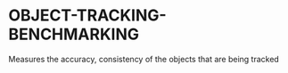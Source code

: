 # OBJECT-TRACKING-BENCHMARKING
Measures the accuracy, consistency of the objects that are being tracked
